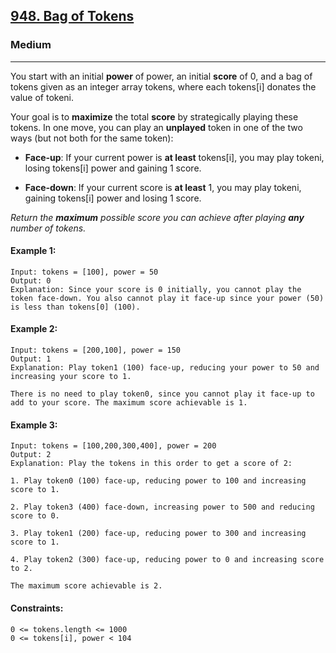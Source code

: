 [948. Bag of Tokens](https://leetcode.com/problems/bag-of-tokens/description/?envType=daily-question&envId=2024-03-04)
---------------------------------------------------------------------------------------------------------------------------------------------

### Medium
---------------------------------------------------------------------------------------------------------------------------------------------

You start with an initial **power** of power, an initial **score** of 0, and a bag of tokens given as an integer array tokens, where each tokens[i] donates the value of tokeni.

Your goal is to **maximize** the total **score** by strategically playing these tokens. In one move, you can play an **unplayed** token in one of the two ways (but not both for the same token):

- **Face-up**: If your current power is **at least** tokens[i], you may play tokeni, losing tokens[i] power and gaining 1 score.
  
- **Face-down**: If your current score is **at least** 1, you may play tokeni, gaining tokens[i] power and losing 1 score.

_Return the **maximum** possible score you can achieve after playing **any** number of tokens._

#### Example 1:
```
Input: tokens = [100], power = 50
Output: 0
Explanation: Since your score is 0 initially, you cannot play the token face-down. You also cannot play it face-up since your power (50) is less than tokens[0] (100).
```
#### Example 2:
```
Input: tokens = [200,100], power = 150
Output: 1
Explanation: Play token1 (100) face-up, reducing your power to 50 and increasing your score to 1.

There is no need to play token0, since you cannot play it face-up to add to your score. The maximum score achievable is 1.
```
#### Example 3:
```
Input: tokens = [100,200,300,400], power = 200
Output: 2
Explanation: Play the tokens in this order to get a score of 2:

1. Play token0 (100) face-up, reducing power to 100 and increasing score to 1.

2. Play token3 (400) face-down, increasing power to 500 and reducing score to 0.

3. Play token1 (200) face-up, reducing power to 300 and increasing score to 1.

4. Play token2 (300) face-up, reducing power to 0 and increasing score to 2.

The maximum score achievable is 2.
```
#### Constraints:
```
0 <= tokens.length <= 1000
0 <= tokens[i], power < 104
```
